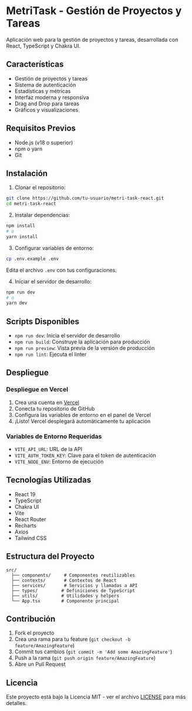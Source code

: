 # MetriTask - Gestión de Proyectos y Tareas

Aplicación web para la gestión de proyectos y tareas, desarrollada con React, TypeScript y Chakra UI.

## Características

- Gestión de proyectos y tareas
- Sistema de autenticación
- Estadísticas y métricas
- Interfaz moderna y responsiva
- Drag and Drop para tareas
- Gráficos y visualizaciones

## Requisitos Previos

- Node.js (v18 o superior)
- npm o yarn
- Git

## Instalación

1. Clonar el repositorio:

```bash
git clone https://github.com/tu-usuario/metri-task-react.git
cd metri-task-react
```

2. Instalar dependencias:

```bash
npm install
# o
yarn install
```

3. Configurar variables de entorno:

```bash
cp .env.example .env
```

Edita el archivo `.env` con tus configuraciones.

4. Iniciar el servidor de desarrollo:

```bash
npm run dev
# o
yarn dev
```

## Scripts Disponibles

- `npm run dev`: Inicia el servidor de desarrollo
- `npm run build`: Construye la aplicación para producción
- `npm run preview`: Vista previa de la versión de producción
- `npm run lint`: Ejecuta el linter

## Despliegue

### Despliegue en Vercel

1. Crea una cuenta en [Vercel](https://vercel.com)
2. Conecta tu repositorio de GitHub
3. Configura las variables de entorno en el panel de Vercel
4. ¡Listo! Vercel desplegará automáticamente tu aplicación

### Variables de Entorno Requeridas

- `VITE_API_URL`: URL de la API
- `VITE_AUTH_TOKEN_KEY`: Clave para el token de autenticación
- `VITE_NODE_ENV`: Entorno de ejecución

## Tecnologías Utilizadas

- React 19
- TypeScript
- Chakra UI
- Vite
- React Router
- Recharts
- Axios
- Tailwind CSS

## Estructura del Proyecto

```
src/
  ├── components/     # Componentes reutilizables
  ├── contexts/       # Contextos de React
  ├── services/       # Servicios y llamadas a API
  ├── types/         # Definiciones de TypeScript
  ├── utils/         # Utilidades y helpers
  └── App.tsx        # Componente principal
```

## Contribución

1. Fork el proyecto
2. Crea una rama para tu feature (`git checkout -b feature/AmazingFeature`)
3. Commit tus cambios (`git commit -m 'Add some AmazingFeature'`)
4. Push a la rama (`git push origin feature/AmazingFeature`)
5. Abre un Pull Request

## Licencia

Este proyecto está bajo la Licencia MIT - ver el archivo [LICENSE](LICENSE) para más detalles.
